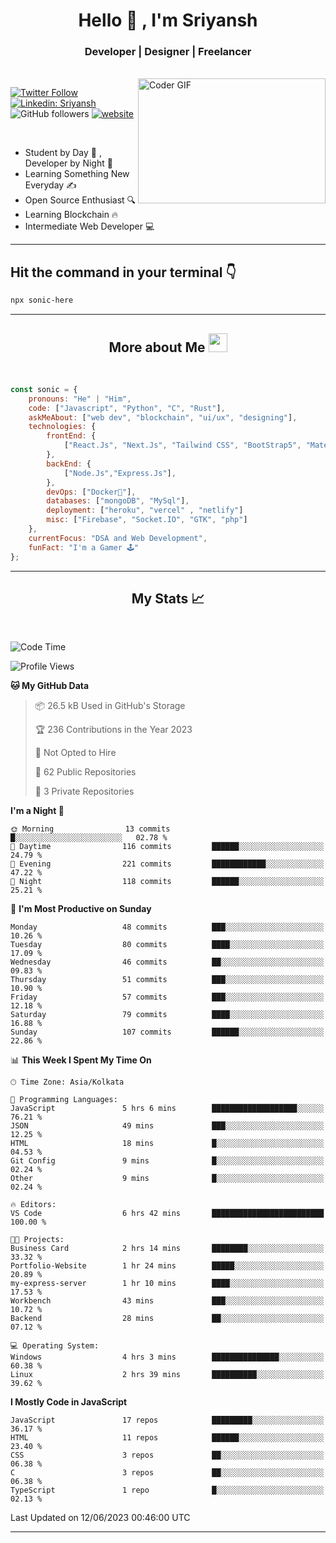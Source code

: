 
<h1 align="center">Hello  👋 , I'm Sriyansh</h1>
<h3 align="center">Developer | Designer | Freelancer </h3>
<br>
<img alt="Coder GIF" align="right" height=200 width=300 src="https://miro.medium.com/max/1360/0*7Q3yvSIv_t0ioJ-Z.gif" />

[![Twitter Follow](https://img.shields.io/twitter/follow/ShivamSriyansh?label=Follow)](https://twitter.com/intent/follow?screen_name=ShivamSriyansh)
[![Linkedin: Sriyansh](https://img.shields.io/badge/-Sriyansh-blue?style=flat-square&logo=Linkedin&logoColor=white&link=https://www.linkedin.com/in/sriyansh-shivam/)](https://www.linkedin.com/in/sriyansh-shivam/)
![GitHub followers](https://img.shields.io/github/followers/SoNiC-HeRE?label=Follow&style=social)
[![website](https://img.shields.io/badge/Website-46a2f1.svg?&style=flat-square&logo=Google-Chrome&logoColor=white&link=https://ss-portfolio.vercel.app/)](https://ss-portfolio.vercel.app/)

<br/>

- Student by Day 🌅 , Developer by Night 🌃
- Learning Something New Everyday ✍️
- Open Source Enthusiast 🔍
- Learning Blockchain 🔥
- Intermediate Web Developer 💻



<hr/>

## Hit the command in your terminal 👇
```bash
npx sonic-here
```

<hr/>
<h2 align="center">More about Me <img src="https://emojis.slackmojis.com/emojis/images/1531849430/4246/blob-sunglasses.gif?1531849430" width="30"/> </h3>
<br>

```javascript
const sonic = {
    pronouns: "He" | "Him",
    code: ["Javascript", "Python", "C", "Rust"],
    askMeAbout: ["web dev", "blockchain", "ui/ux", "designing"],
    technologies: {
        frontEnd: {
            ["React.Js", "Next.Js", "Tailwind CSS", "BootStrap5", "MaterialUI"]
        },
        backEnd: {
            ["Node.Js","Express.Js"],
        },
        devOps: ["Docker🐳"],
        databases: ["mongoDB", "MySql"],
        deployment: ["heroku", "vercel" , "netlify"]
        misc: ["Firebase", "Socket.IO", "GTK", "php"]
    },
    currentFocus: "DSA and Web Development",
    funFact: "I'm a Gamer 🕹️"
};
```
<hr/>

<h2 align="center"> My Stats 📈 </h2>
<br />

<!--START_SECTION:waka-->
![Code Time](http://img.shields.io/badge/Code%20Time-17%20hrs%2026%20mins-blue)

![Profile Views](http://img.shields.io/badge/Profile%20Views-31-blue)

**🐱 My GitHub Data** 

> 📦 26.5 kB Used in GitHub's Storage 
 > 
> 🏆 236 Contributions in the Year 2023
 > 
> 🚫 Not Opted to Hire
 > 
> 📜 62 Public Repositories 
 > 
> 🔑 3 Private Repositories 
 > 
**I'm a Night 🦉** 

```text
🌞 Morning                13 commits          █░░░░░░░░░░░░░░░░░░░░░░░░   02.78 % 
🌆 Daytime                116 commits         ██████░░░░░░░░░░░░░░░░░░░   24.79 % 
🌃 Evening                221 commits         ████████████░░░░░░░░░░░░░   47.22 % 
🌙 Night                  118 commits         ██████░░░░░░░░░░░░░░░░░░░   25.21 % 
```
📅 **I'm Most Productive on Sunday** 

```text
Monday                   48 commits          ███░░░░░░░░░░░░░░░░░░░░░░   10.26 % 
Tuesday                  80 commits          ████░░░░░░░░░░░░░░░░░░░░░   17.09 % 
Wednesday                46 commits          ██░░░░░░░░░░░░░░░░░░░░░░░   09.83 % 
Thursday                 51 commits          ███░░░░░░░░░░░░░░░░░░░░░░   10.90 % 
Friday                   57 commits          ███░░░░░░░░░░░░░░░░░░░░░░   12.18 % 
Saturday                 79 commits          ████░░░░░░░░░░░░░░░░░░░░░   16.88 % 
Sunday                   107 commits         ██████░░░░░░░░░░░░░░░░░░░   22.86 % 
```


📊 **This Week I Spent My Time On** 

```text
🕑︎ Time Zone: Asia/Kolkata

💬 Programming Languages: 
JavaScript               5 hrs 6 mins        ███████████████████░░░░░░   76.21 % 
JSON                     49 mins             ███░░░░░░░░░░░░░░░░░░░░░░   12.25 % 
HTML                     18 mins             █░░░░░░░░░░░░░░░░░░░░░░░░   04.53 % 
Git Config               9 mins              █░░░░░░░░░░░░░░░░░░░░░░░░   02.24 % 
Other                    9 mins              █░░░░░░░░░░░░░░░░░░░░░░░░   02.24 % 

🔥 Editors: 
VS Code                  6 hrs 42 mins       █████████████████████████   100.00 % 

🐱‍💻 Projects: 
Business Card            2 hrs 14 mins       ████████░░░░░░░░░░░░░░░░░   33.32 % 
Portfolio-Website        1 hr 24 mins        █████░░░░░░░░░░░░░░░░░░░░   20.89 % 
my-express-server        1 hr 10 mins        ████░░░░░░░░░░░░░░░░░░░░░   17.53 % 
Workbench                43 mins             ███░░░░░░░░░░░░░░░░░░░░░░   10.72 % 
Backend                  28 mins             ██░░░░░░░░░░░░░░░░░░░░░░░   07.12 % 

💻 Operating System: 
Windows                  4 hrs 3 mins        ███████████████░░░░░░░░░░   60.38 % 
Linux                    2 hrs 39 mins       ██████████░░░░░░░░░░░░░░░   39.62 % 
```

**I Mostly Code in JavaScript** 

```text
JavaScript               17 repos            █████████░░░░░░░░░░░░░░░░   36.17 % 
HTML                     11 repos            ██████░░░░░░░░░░░░░░░░░░░   23.40 % 
CSS                      3 repos             ██░░░░░░░░░░░░░░░░░░░░░░░   06.38 % 
C                        3 repos             ██░░░░░░░░░░░░░░░░░░░░░░░   06.38 % 
TypeScript               1 repo              █░░░░░░░░░░░░░░░░░░░░░░░░   02.13 % 
```




 Last Updated on 12/06/2023 00:46:00 UTC
<!--END_SECTION:waka-->
<hr />
